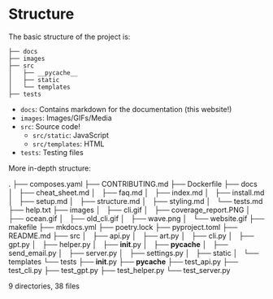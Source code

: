 # Structure

The basic structure of the project is:

```
├── docs
├── images
├── src
│   ├── __pycache__
│   ├── static
│   └── templates
├── tests
```

- `docs`: Contains markdown for the documentation (this website!)
- `images`: Images/GIFs/Media
- `src`: Source code!
    - `src/static`: JavaScript
    - `src/templates`: HTML
- `tests`: Testing files



More in-depth structure:

<!-- STRUCTURE START -->
.
├── composes.yaml
├── CONTRIBUTING.md
├── Dockerfile
├── docs
│   ├── cheat_sheet.md
│   ├── faq.md
│   ├── index.md
│   ├── install.md
│   ├── setup.md
│   ├── structure.md
│   ├── styling.md
│   └── tests.md
├── help.txt
├── images
│   ├── cli.gif
│   ├── coverage_report.PNG
│   ├── ocean.gif
│   ├── old_cli.gif
│   ├── wave.png
│   └── website.gif
├── makefile
├── mkdocs.yml
├── poetry.lock
├── pyproject.toml
├── README.md
├── src
│   ├── api.py
│   ├── art.py
│   ├── cli.py
│   ├── gpt.py
│   ├── helper.py
│   ├── __init__.py
│   ├── __pycache__
│   ├── send_email.py
│   ├── server.py
│   ├── settings.py
│   ├── static
│   └── templates
└── tests
    ├── __init__.py
    ├── __pycache__
    ├── test_api.py
    ├── test_cli.py
    ├── test_gpt.py
    ├── test_helper.py
    └── test_server.py

9 directories, 38 files
<!-- STRUCTURE END  -->
